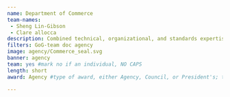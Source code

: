 ```yaml
---
name: Department of Commerce
team-names: 
 - Sheng Lin-Gibson 
 - Clare allocca
description: Combined technical, organizational, and standards expertise from more than 125 U.S. biotechnology stakeholders to develop unified biotechnology standards. This team’s leadership and strategic thinking informed the development of international biotechnology standards and helped promote biotechnology innovation, manufacturing, and trade.
filters: GoG-team doc agency
image: agency/Commerce_seal.svg
banner: agency
team: yes #mark no if an individual, NO CAPS 
length: short
award: Agency #type of award, either Agency, Council, or President's; this is case sensitive so make sure to match the options listed exactly. This section generates the format of the card

---
```

